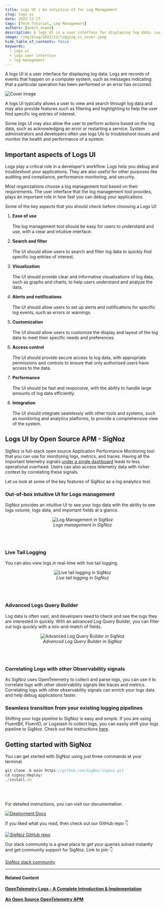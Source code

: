 ```yaml
---
title: Logs UI | An intuitive UI for Log Management
slug: logs-ui
date: 2022-12-27
tags: [Tech Tutorial, Log Management]
authors: [ankit_anand]
description: A logs UI is a user interface for displaying log data. Logs are records of events that happen on a computer system, such as messages indicating that a particular operation has been performed or an error has occurred. ...
image: /img/blog/2022/12/logging_ui_cover.jpeg
hide_table_of_contents: false
keywords:
  - logs ui
  - logs user interface
  - log management
---
```


<head>
  <link rel="canonical" href="https://signoz.io/blog/logs-ui/"/>
</head>

A logs UI is a user interface for displaying log data. Logs are records of events that happen on a computer system, such as messages indicating that a particular operation has been performed or an error has occurred.

<!--truncate-->

![Cover Image](/img/blog/2022/12/logging_ui_cover.webp)

A logs UI typically allows a user to view and search through log data and may also provide features such as filtering and highlighting to help the user find specific log entries of interest.

Some logs UI may also allow the user to perform actions based on the log data, such as acknowledging an error or restarting a service. System administrators and developers often use logs UIs to troubleshoot issues and monitor the health and performance of a system.

## Important aspects of Logs UI

Logs play a critical role in a developer’s workflow. Logs help you debug and troubleshoot your applications. They are also useful for other purposes like auditing and compliance, performance monitoring, and security.

Most organizations choose a log management tool based on their requirements. The user interface that the log management tool provides, plays an important role in how fast you can debug your applications.

Some of the key aspects that you should check before choosing a Logs UI:

1. **Ease of use**<br></br>
   The log management tool should be easy for users to understand and use, with a clear and intuitive interface.

2. **Search and filter**<br></br>
   The UI should allow users to search and filter log data to quickly find specific log entries of interest.

3. **Visualization**<br></br>
   The UI should provide clear and informative visualizations of log data, such as graphs and charts, to help users understand and analyze the data.

4. **Alerts and notifications**<br></br>
   The UI should allow users to set up alerts and notifications for specific log events, such as errors or warnings.

5. **Customization**<br></br>
   The UI should allow users to customize the display and layout of the log data to meet their specific needs and preferences.

6. **Access control**<br></br>
   The UI should provide secure access to log data, with appropriate permissions and controls to ensure that only authorized users have access to the data.

7. **Performance**<br></br>
   The UI should be fast and responsive, with the ability to handle large amounts of log data efficiently.

8. **Integration**<br></br>
   The UI should integrate seamlessly with other tools and systems, such as monitoring and analytics platforms, to provide a comprehensive view of the system.

## Logs UI by Open Source APM - SigNoz

SigNoz is full-stack open source Application Performance Monitoring tool that you can use for monitoring logs, metrics, and traces. Having all the important telemetry signals [under a single dashboard](https://signoz.io/blog/single-pane-of-glass-monitoring/) leads to less operational overhead. Users can also access telemetry data with richer context by correlating these signals.

Let us look at some of the key features of SigNoz as a log analytics tool.

### Out-of-box intuitive UI for Logs management

SigNoz provides an intuitive UI to see your logs data with the ability to see logs volume, logs data, and important fields at a glance.

<figure data-zoomable align='center'>
    <img src="/img/blog/common/signoz_logs.webp" alt="Log Management in SigNoz"/>
    <figcaption><i>Logs management in SigNoz</i></figcaption>
</figure>

<br></br>

### Live Tail Logging

You can also view logs in real-time with live tail logging.

<figure data-zoomable align='center'>
    <img src="/img/blog/common/signoz_live_logs.webp" alt="Live tail logging in SigNoz"/>
    <figcaption><i>Live tail logging in SigNoz</i></figcaption>
</figure>

<br></br>

### Advanced Logs Query Builder

Log data is often vast, and developers need to check and see the logs they are interested in quickly. With an advanced Log Query Builder, you can filter out logs quickly with a mix-and-match of fields.

<figure data-zoomable align='center'>
    <img src="/img/blog/common/signoz_log_query_builder.webp" alt="Advanced Log Query Builder in SigNoz"/>
    <figcaption><i>Advanced Log Query Builder in SigNoz</i></figcaption>
</figure>

<br></br>

### Correlating Logs with other Observability signals

As SigNoz uses OpenTelemetry to collect and parse logs, you can use it to correlate logs with other observability signals like traces and metrics. Correlating logs with other observability signals can enrich your logs data and help debug applications faster.

### Seamless transition from your existing logging pipelines

Shifting your logs pipeline to SigNoz is easy and simple. If you are using FluentBit, FluentD, or Logstash to collect logs, you can easily shift your logs pipeline to SigNoz. Check out the instructions [here](https://signoz.io/docs/userguide/fluentbit_to_signoz/).

## Getting started with SigNoz

You can get started with SigNoz using just three commands at your terminal.

```jsx
git clone -b main https://github.com/SigNoz/signoz.git
cd signoz/deploy/
./install.sh
```

<br></br>

For detailed instructions, you can visit our documentation.

[![Deployment Docs](/img/blog/common/deploy_docker_documentation.webp)](https://signoz.io/docs/install/)

If you liked what you read, then check out our GitHub repo 👇

[![SigNoz GitHub repo](/img/blog/common/signoz_github.webp)](https://github.com/SigNoz/signoz)

Our slack community is a great place to get your queries solved instantly and get community support for SigNoz. Link to join 👇<br></br>
[SigNoz slack community](https://signoz.io/slack)

---

#### **Related Content**

**[OpenTelemetry Logs - A Complete Introduction & Implementation](https://signoz.io/blog/observability-net/)**<br></br>
**[An Open Source OpenTelemetry APM](https://signoz.io/blog/opentelemetry-apm/)**<br></br>
